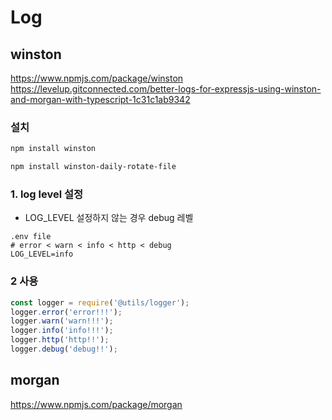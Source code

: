 # Log

## winston

<https://www.npmjs.com/package/winston>
<https://levelup.gitconnected.com/better-logs-for-expressjs-using-winston-and-morgan-with-typescript-1c31c1ab9342>

### 설치

``` bash
npm install winston

npm install winston-daily-rotate-file
```

### 1. log level 설정

- LOG_LEVEL 설정하지 않는 경우 debug 레벨

```
.env file
# error < warn < info < http < debug
LOG_LEVEL=info
```

### 2 사용

``` js
const logger = require('@utils/logger');
logger.error('error!!!');
logger.warn('warn!!!');
logger.info('info!!!');
logger.http('http!!');
logger.debug('debug!!');
```

## morgan

<https://www.npmjs.com/package/morgan>
